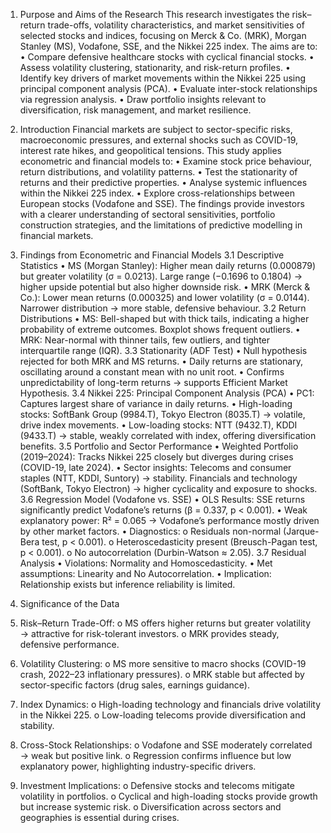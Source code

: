 1. Purpose and Aims of the Research
This research investigates the risk–return trade-offs, volatility characteristics, and market sensitivities of selected stocks and indices, focusing on Merck & Co. (MRK), Morgan Stanley (MS), Vodafone, SSE, and the Nikkei 225 index.
The aims are to:
•	Compare defensive healthcare stocks with cyclical financial stocks.
•	Assess volatility clustering, stationarity, and risk-return profiles.
•	Identify key drivers of market movements within the Nikkei 225 using principal component analysis (PCA).
•	Evaluate inter-stock relationships via regression analysis.
•	Draw portfolio insights relevant to diversification, risk management, and market resilience.

2. Introduction
Financial markets are subject to sector-specific risks, macroeconomic pressures, and external shocks such as COVID-19, interest rate hikes, and geopolitical tensions. This study applies econometric and financial models to:
•	Examine stock price behaviour, return distributions, and volatility patterns.
•	Test the stationarity of returns and their predictive properties.
•	Analyse systemic influences within the Nikkei 225 index.
•	Explore cross-relationships between European stocks (Vodafone and SSE).
The findings provide investors with a clearer understanding of sectoral sensitivities, portfolio construction strategies, and the limitations of predictive modelling in financial markets.

3. Findings from Econometric and Financial Models
3.1 Descriptive Statistics
•	MS (Morgan Stanley): Higher mean daily returns (0.000879) but greater volatility (σ = 0.0213). Large range (−0.1696 to 0.1804) → higher upside potential but also higher downside risk.
•	MRK (Merck & Co.): Lower mean returns (0.000325) and lower volatility (σ = 0.0144). Narrower distribution → more stable, defensive behaviour.
3.2 Return Distributions
•	MS: Bell-shaped but with thick tails, indicating a higher probability of extreme outcomes. Boxplot shows frequent outliers.
•	MRK: Near-normal with thinner tails, few outliers, and tighter interquartile range (IQR).
3.3 Stationarity (ADF Test)
•	Null hypothesis rejected for both MRK and MS returns.
•	Daily returns are stationary, oscillating around a constant mean with no unit root.
•	Confirms unpredictability of long-term returns → supports Efficient Market Hypothesis.
3.4 Nikkei 225: Principal Component Analysis (PCA)
•	PC1: Captures largest share of variance in daily returns.
•	High-loading stocks: SoftBank Group (9984.T), Tokyo Electron (8035.T) → volatile, drive index movements.
•	Low-loading stocks: NTT (9432.T), KDDI (9433.T) → stable, weakly correlated with index, offering diversification benefits.
3.5 Portfolio and Sector Performance
•	Weighted Portfolio (2019–2024): Tracks Nikkei 225 closely but diverges during crises (COVID-19, late 2024).
•	Sector insights: Telecoms and consumer staples (NTT, KDDI, Suntory) → stability. Financials and technology (SoftBank, Tokyo Electron) → higher cyclicality and exposure to shocks.
3.6 Regression Model (Vodafone vs. SSE)
•	OLS Results: SSE returns significantly predict Vodafone’s returns (β = 0.337, p < 0.001).
•	Weak explanatory power: R² = 0.065 → Vodafone’s performance mostly driven by other market factors.
•	Diagnostics:
o	Residuals non-normal (Jarque-Bera test, p < 0.001).
o	Heteroscedasticity present (Breusch-Pagan test, p < 0.001).
o	No autocorrelation (Durbin-Watson ≈ 2.05).
3.7 Residual Analysis
•	Violations: Normality and Homoscedasticity.
•	Met assumptions: Linearity and No Autocorrelation.
•	Implication: Relationship exists but inference reliability is limited.

4. Significance of the Data
1.	Risk–Return Trade-Off:
o	MS offers higher returns but greater volatility → attractive for risk-tolerant investors.
o	MRK provides steady, defensive performance.
2.	Volatility Clustering:
o	MS more sensitive to macro shocks (COVID-19 crash, 2022–23 inflationary pressures).
o	MRK stable but affected by sector-specific factors (drug sales, earnings guidance).
3.	Index Dynamics:
o	High-loading technology and financials drive volatility in the Nikkei 225.
o	Low-loading telecoms provide diversification and stability.
4.	Cross-Stock Relationships:
o	Vodafone and SSE moderately correlated → weak but positive link.
o	Regression confirms influence but low explanatory power, highlighting industry-specific drivers.
5.	Investment Implications:
o	Defensive stocks and telecoms mitigate volatility in portfolios.
o	Cyclical and high-loading stocks provide growth but increase systemic risk.
o	Diversification across sectors and geographies is essential during crises.

